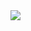 <img src="https://capsule-render.vercel.app/api?type=waving&color=auto&height=500&section=header&text=Ready-Brdige&fontSize=50" />
